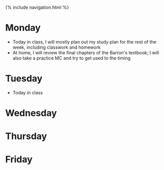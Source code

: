 {% include navigation.html %}

# Monday
- Today in class, I will mostly plan out my study plan for the rest of the week, including classwork and homework
- At home, I will review the final chapters of the Barron's textbook; I will also take a practice MC and try to get used to the timing

# Tuesday
- Today in class
# Wednesday
# Thursday
# Friday
